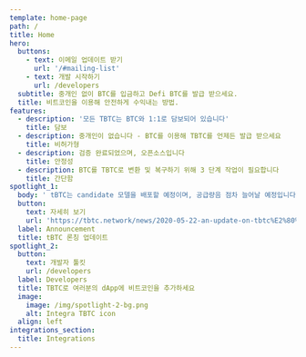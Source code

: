 ```yaml
---
template: home-page
path: /
title: Home
hero:
  buttons:
    - text: 이메일 업데이트 받기
      url: '/#mailing-list'
    - text: 개발 시작하기
      url: /developers
  subtitle: 중개인 없이 BTC를 입금하고 Defi BTC를 발급 받으세요.
  title: 비트코인을 이용해 안전하게 수익내는 방법.
features:
  - description: '모든 TBTC는 BTC와 1:1로 담보되어 있습니다'
    title: 담보
  - description: 중개인이 없습니다 - BTC를 이용해 TBTC를 언제든 발급 받으세요
    title: 비허가형
  - description: 검증 완료되었으며, 오픈소스입니다
    title: 안정성
  - description: BTC를 TBTC로 변환 및 복구하기 위해 3 단계 작업이 필요합니다
    title: 간단함
spotlight_1:
  body: ' tBTC는 candidate 모델을 배포할 예정이며, 공급량음 점차 늘어날 예정입니다. 추가적인 검증 과 10배의 버그 바운티를 통해 확대된 보안을 제공합니다.'
  button:
    text: 자세히 보기
    url: 'https://tbtc.network/news/2020-05-22-an-update-on-tbtc%E2%80%99s-launch/'
  label: Announcement
  title: tBTC 론칭 업데이트
spotlight_2:
  button:
    text: 개발자 툴킷
    url: /developers
  label: Developers
  title: TBTC로 여러분의 dApp에 비트코인을 추가하세요
  image:
    image: /img/spotlight-2-bg.png
    alt: Integra TBTC icon
  align: left
integrations_section:
  title: Integrations
---
```



